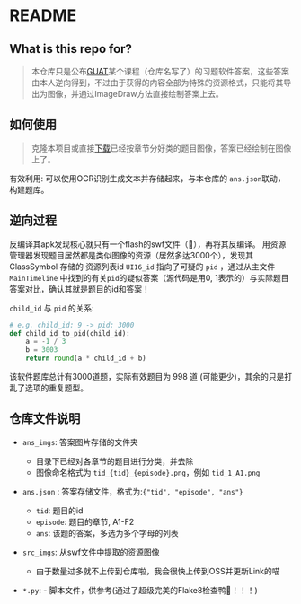 # README

## What is this repo for?

> 本仓库只是公布[GUAT](https://www.guat.edu.cn/)某个课程（仓库名写了）的习题软件答案，这些答案由本人逆向得到，不过由于获得的内容全部为特殊的资源格式，只能将其导出为图像，并通过ImageDraw方法直接绘制答案上去。

## 如何使用

> 克隆本项目或直接[下载](https://github.com/teriyakisushi/GUAT_DM_ANSWER/releases/)已经按章节分好类的题目图像，答案已经绘制在图像上了。

有效利用: 可以使用OCR识别生成文本并存储起来，与本仓库的 `ans.json`联动，构建题库。


## 逆向过程

反编译其apk发现核心就只有一个flash的swf文件（🤣），再将其反编译。
用资源管理器发现题目居然都是类似图像的资源（居然多达3000个），发现其ClassSymbol 存储的 资源列表id `UI16_id` 指向了可疑的 `pid` ，通过从主文件 `MainTimeline` 中找到的有关`pid`的疑似答案（源代码是用0, 1表示的）与实际题目答案对比，确认其就是题目的id和答案！

`child_id` 与 `pid` 的关系:

```python
# e.g. child_id: 9 -> pid: 3000
def child_id_to_pid(child_id):
    a = -1 / 3
    b = 3003
    return round(a * child_id + b)
```

该软件题库总计有3000道题，实际有效题目为 998 道 (可能更少)，其余的只是打乱了选项的重复题型。

## 仓库文件说明

- `ans_imgs`: 答案图片存储的文件夹
  - 目录下已经对各章节的题目进行分类，并去除 
  - 图像命名格式为 `tid_{tid}_{episode}.png`，例如 `tid_1_A1.png`

- `ans.json` : 答案存储文件，格式为:`{"tid", "episode", "ans"}`
  - `tid`: 题目的id
  - `episode`: 题目的章节, A1-F2 
  - `ans`: 该题的答案，多选为多个字母的列表

- `src_imgs`: 从swf文件中提取的资源图像
  - 由于数量过多就不上传到仓库啦，我会很快上传到OSS并更新Link的喵

- `*.py`: - 脚本文件，供参考(通过了超级完美的Flake8检查鸭🤤！！！)
